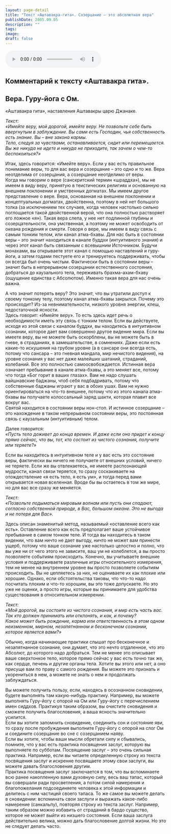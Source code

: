 ```yaml
---
layout: page-detail
title: "Текст «Аштавакра-гита». Созерцание – это абсолютная вера"
publishDate: 2005.09.05
description: ""
tags:
image:
draft: false
---
```


<audio title="2005.09.05 - Текст «Аштавакра-гита». Созерцание – это абсолютная вера.mp3" src="https://filer-api.advayta.org/v1.0/public/files/74734" controls=""></audio>

## **Комментарий к тексту «Аштавакра гита».**
## **Вера.** **Гуру-йога с Ом.**
 «Аштавакра гита», наставления Аштавакры царю Джанаке.   
  
_Текст:_   
_«Имейте веру, мой дорогой, имейте веру. Не позвольте себе быть ввергнутым в заблуждение. Вы сами есть Господин, чья собственность есть знание. Вы – вне закона кармы._   
_Тело, следуя за чувствами, останавливается, сидит или перемещается. Вы же никуда не идете и никуда не приходите, так зачем о чем-то беспокоиться?»_   

 Итак, здесь говорится: «Имейте веру». Если у вас есть правильное понимание веры, то для вас вера и созерцание – это одно и то же. Вера неотделима от созерцания, а созерцание неотделимо от веры.   
 Когда мы говорим о вере (санскритский термин «шраддха»), мы не имеем в виду веру, принятую в теистических религиях и основанную на внешнем поклонении и умственных догматах. Мы имеем другое представление о вере. Вера, основанная на внешнем поклонении и концептуальных догматах, двойственна, поэтому в ней нет большого толка (за исключением тех случаев, когда человек настолько сильно поглощается такой двойственной верой, что она полностью растворяет его ложное «я»). Такая вера слепа, у нее нет подлинной глубины и созерцательности, она умственная, а поэтому не может освободить от океана рождения и смерти. Говоря о вере, мы имеем в виду связь с самым тонким телом, или канал атма-бхавы. Для нас быть в состоянии веры – это значит находиться в канале буддхи (интуитивного знания) и через этот канал быть связанным с всевышним Источником. Будучи монахами, вы открываете этот канал с помощью наставлений и гуру-йоги, а затем годами пестуете его и тренируетесь поддерживать, чтобы он всегда был очень чистым. Фактически быть в состоянии веры – значит быть в непрерывном созерцании естественного состояния, добраться до каузального тела, переживать брахма-ахам-бхаву (ощущение единства с Абсолютом). Именно такая вера для нас очень важна.   
  
 А что значит потерять веру? Это значит, что вы утратили доступ к своему тонкому телу, поэтому канал атма-бхавы закрылся. Почему это происходит? Из-за невнимательности, низкого уровня энергии, клеш, недостаточной ясности.   
 Здесь говорит: «Имейте веру». То есть здесь идет речь о необходимости иметь эту связь с тонким телом. Если вы действуете, исходя из этой связи с каналом буддхи, вы находитесь в интуитивном сознании, которое дает вам совершенно другое видение мира. Если вы имеете веру, вы не можете быть оскорблены, вы не можете быть в гневе, в страданиях, в замешательстве, в сомнениях. Даже если есть какие-то искушения на грубом уровне (а в сансаре они всегда есть, потому что сансара – это гневная мандала, мир нечистого видения), на уровне сознания у вас нет даже малейших шатаний, страданий, колебаний. Все это полностью самоосвобождается. Истинная вера означает пребывание в канале атма-бхавы, а это меняет все, потому что тогда «Бог горит в ваших глазах». Вам не надо слушать вайшнавские баджаны, чтоб себя подбадривать, потому что собственные баджаны играют у вас в обоих ушах. Вам не нужно ориентироваться на что-то внешнее, потому что из этого канала атма-бхавы вы получаете колоссальный заряд шакти, которая плавит все вокруг вас.   
 Святой находится в состоянии веры нон-стоп. И истинное созерцание – это нахождение в таком непрерывном состоянии веры, это постоянная связь с каузальным (интуитивным) телом.

  
 Далее говорится:   
_«Пусть тело доживет до конца времен. И даже если оно придет к концу прямо сейчас, что вы, тот, кто состоит из чистого сознания, получите или теряете?»_   

 Если вы находитесь в интуитивном теле и у вас есть это состояние веры, фактически вы ничего не получаете от внешних условий, ничего не теряете. Если же вы отвлекаетесь, не имеете распознающей мудрости, канал связи теряется, то сразу соскакиваете на отождествление «я есть тело, я есть ум», и тогда перед вами открывается новая вселенная. Вроде бы вы остаетесь в том же мире, но для вас все сразу же меняется.

  
_Текст:_   
_«Позвольте подыматься мировым волнам или пусть они спадают, согласно собственной природе, в Вас, большом океане. Это не выгода и не потеря для Вас»._   

 Здесь описан знаменитый метод, называемый «оставление всего как есть». Оставление всего как есть предполагает ваше устойчивое пребывание в самом тонком теле. И тогда вы находитесь в таком видении, что вам ничто не дает выгоду, ничто не может вам принести ущерб, потому что ваше сознание уже настолько целостно и полно, что вы уже ни от чего этого не зависите, ваш ум не колеблется, а вы просто позволяете событиям происходить. Конечно, вы учитываете внешние условия и поддерживаете различные игры относительного измерения, тем не менее на внутреннем уровне вы просто позволяете событиям происходить. Вы не цепляетесь за них, не оцениваете их как плохие или хорошие. Однако, если обстоятельства таковы, что что-то надо посчитать плохим и что-то хорошим, вы это тоже допускаете. Но это уже не оценки, а просто игры, которые вы принимаете для удобства существования в относительном измерении.

  
_Текст:_   
_«Мой дорогой, вы состоите из чистого сознания, и мир есть часть вас. Так кто должен принимать или отклонять, и как, и почему?_   
_Какое может быть рождение, карма или ответственность в этом одном неизменном, мирном, незапятнанном и бесконечном сознании, которое является вами?»_   

 Обычно, когда начинающие практики слышат про бесконечное и незапятнанное сознание, они думает, что это нечто отдаленное, что это Абсолют, до которого надо добраться. Тем не менее это описывает ваше сверхтонкое тело, которое прямо сейчас у вас есть точно так же, как сердце, печень и другие органы тела. Хотите вы этого или нет, а оно присуще вам по праву с самого рождения. Вы можете это признать и укорениться в нем, а можете не знать о нем и продолжать заблуждаться.

  
 Вы можете получить пользу, если, находясь в осознанном сновидении, будете выполнять там какую-нибудь практику. Например, вы можете выполнять Гуру-йогу с опорой на Ом или Гуру-йогу с перечислением имен сиддхов. Практикуя таким образом, вы очистите сновидения и сможете получить благословения, а ваша ясность значительно усилится.   
 Если вы хотите запомнить сновидение, соединить сон и состояние яви, то сразу после пробуждения выполните Гуру-йогу с опорой на слог Ом и соедините созерцание во сне с созерцанием наяву.   
 Если вы хотите, чтобы ваши мысли обретали силу и сбывались, помните, что у вас есть практика посвящения заслуг, которую вы выполняете по субботам. Посвящение заслуг – это очень сильная практика. Например, если вы читаете определенную строку из текста посвящения заслуг и искренне посвящаете этому свои заслуги, вы можете давать благословения другим.   
 Практика посвящения заслуг заключается в том, что вы вспоминаете всю ранее накопленную вами духовную силу, весь ваш тапас, который вы совершали ради просветления, а потом силой намерения и благопожелания подсоединяете человека к этой информации и делитесь с ним частицей своего тапаса. То же самое вы можете делать в сновидении: вспоминать свои заслуги и выражать какое-либо намерение (санкальпу), повторяя строку из текста заслуг. Например, таким образом можно избавить от страданий в бардо существо, которое не может выйти из низшего состояния. Если ваша заслуга действительно велика, можно дать благословение долгой жизни. Но это не следует делать часто.   

  

